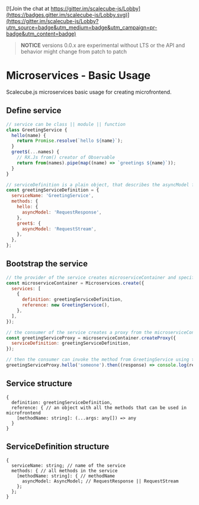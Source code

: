 [![Join the chat at https://gitter.im/scalecube-js/Lobby](https://badges.gitter.im/scalecube-js/Lobby.svg)](https://gitter.im/scalecube-js/Lobby?utm_source=badge&utm_medium=badge&utm_campaign=pr-badge&utm_content=badge)

> **NOTICE** versions 0.0.x are experimental without LTS or the API and behavior might change from patch to patch

# Microservices - Basic Usage

Scalecube.js microservices basic usage for creating microfrontend.

## Define service

```javascript
// service can be class || module || function
class GreetingService {
  hello(name) {
    return Promise.resolve(`hello ${name}`);
  }
  greet$(...names) {
    // RX.Js from() creator of Observable
    return from(names).pipe(map((name) => `greetings ${name}`));
  }
}

// serviceDefinition is a plain object, that describes the asyncModel for each method, that you want to use within your microfrontend
const greetingServiceDefinition = {
  serviceName: 'GreetingService',
  methods: {
    hello: {
      asyncModel: 'RequestResponse',
    },
    greet$: {
      asyncModel: 'RequestStream',
    },
  },
};
```

## Bootstrap the service

```javascript
// the provider of the service creates microserviceContainer and specifies the services that should be included in it
const microserviceContainer = Microservices.create({
  services: [
    {
      definition: greetingServiceDefinition,
      reference: new GreetingService(),
    },
  ],
});

// the consumer of the service creates a proxy from the microserviceContainer
const greetingServiceProxy = microserviceContainer.createProxy({
  serviceDefinition: greetingServiceDefinition,
});

// then the consumer can invoke the method from GreetingService using the proxy
greetingServiceProxy.hello('someone').then((response) => console.log(response)); // hello someone
```

## Service structure

```
{
  definition: greetingServiceDefinition,
  reference: { // an object with all the methods that can be used in microfrontend
    [methodName: string]: (...args: any[]) => any
  }
}
```

## ServiceDefinition structure

```text
{
  serviceName: string; // name of the service
  methods: { // all methods in the service
    [methodName: string]: { // methodName
      asyncModel: AsyncModel; // RequestResponse || RequestStream
    };
  };
}
```
